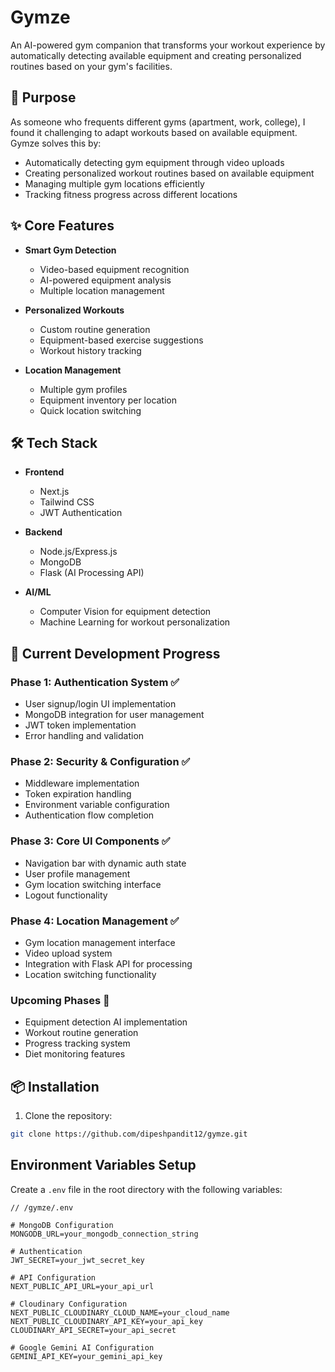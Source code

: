 # Gymze

An AI-powered gym companion that transforms your workout experience by automatically detecting available equipment and creating personalized routines based on your gym's facilities.

## 🎯 Purpose

As someone who frequents different gyms (apartment, work, college), I found it challenging to adapt workouts based on available equipment. Gymze solves this by:
- Automatically detecting gym equipment through video uploads
- Creating personalized workout routines based on available equipment
- Managing multiple gym locations efficiently
- Tracking fitness progress across different locations

## ✨ Core Features

- **Smart Gym Detection**
  - Video-based equipment recognition
  - AI-powered equipment analysis
  - Multiple location management
  
- **Personalized Workouts**
  - Custom routine generation
  - Equipment-based exercise suggestions
  - Workout history tracking

- **Location Management**
  - Multiple gym profiles
  - Equipment inventory per location
  - Quick location switching

## 🛠 Tech Stack

- **Frontend**
  - Next.js
  - Tailwind CSS
  - JWT Authentication
  
- **Backend**
  - Node.js/Express.js
  - MongoDB
  - Flask (AI Processing API)

- **AI/ML**
  - Computer Vision for equipment detection
  - Machine Learning for workout personalization

## 🚀 Current Development Progress

### Phase 1: Authentication System ✅
- User signup/login UI implementation
- MongoDB integration for user management
- JWT token implementation
- Error handling and validation

### Phase 2: Security & Configuration ✅
- Middleware implementation
- Token expiration handling
- Environment variable configuration
- Authentication flow completion

### Phase 3: Core UI Components ✅
- Navigation bar with dynamic auth state
- User profile management
- Gym location switching interface
- Logout functionality

### Phase 4: Location Management ✅
- Gym location management interface
- Video upload system
- Integration with Flask API for processing
- Location switching functionality

### Upcoming Phases 🚧
- Equipment detection AI implementation
- Workout routine generation
- Progress tracking system
- Diet monitoring features

## 📦 Installation

1. Clone the repository:
```bash
git clone https://github.com/dipeshpandit12/gymze.git

```
## Environment Variables Setup

Create a `.env` file in the root directory with the following variables:

```properties
// /gymze/.env

# MongoDB Configuration
MONGODB_URL=your_mongodb_connection_string

# Authentication
JWT_SECRET=your_jwt_secret_key

# API Configuration
NEXT_PUBLIC_API_URL=your_api_url

# Cloudinary Configuration
NEXT_PUBLIC_CLOUDINARY_CLOUD_NAME=your_cloud_name
NEXT_PUBLIC_CLOUDINARY_API_KEY=your_api_key
CLOUDINARY_API_SECRET=your_api_secret

# Google Gemini AI Configuration
GEMINI_API_KEY=your_gemini_api_key

```
